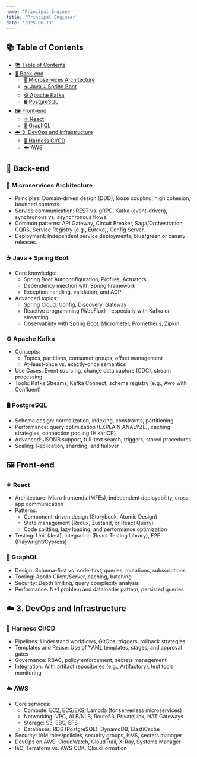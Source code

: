 ```yaml
---
name: 'Principal Engineer'
title: 'Principal Engineer'
date: '2025-06-13'
---
```


## 📚 Table of Contents

- [📚 Table of Contents](#-table-of-contents)
- [🔧 Back-end](#-back-end)
  - [🧱 Microservices Architecture](#-microservices-architecture)
  - [☕️ Java + Spring Boot](#️-java--spring-boot)
  - [⚙️ Apache Kafka](#️-apache-kafka)
  - [🛢 PostgreSQL](#-postgresql)
- [🖼 Front-end](#-front-end)
  - [⚛️ React](#️-react)
  - [🔗 GraphQL](#-graphql)
- [☁️ 3. DevOps and Infrastructure](#️-3-devops-and-infrastructure)
  - [🔄 Harness CI/CD](#-harness-cicd)
  - [☁️ AWS](#️-aws)

## 🔧 Back-end

### 🧱 Microservices Architecture

- Principles: Domain-driven design (DDD), loose coupling, high cohesion, bounded contexts.
- Service communication: REST vs. gRPC, Kafka (event-driven), synchronous vs. asynchronous flows.
- Common patterns: API Gateway, Circuit Breaker, Saga/Orchestration, CQRS, Service Registry (e.g., Eureka), Config Server.
- Deployment: Independent service deployments, blue/green or canary releases.

### ☕️ Java + Spring Boot

- Core knowledge:
  - Spring Boot Autoconfiguration, Profiles, Actuators
  - Dependency injection with Spring Framework
  - Exception handling, validation, and AOP
- Advanced topics:
  - Spring Cloud: Config, Discovery, Gateway
  - Reactive programming (WebFlux) – especially with Kafka or streaming
  - Observability with Spring Boot: Micrometer, Prometheus, Zipkin

### ⚙️ Apache Kafka

- Concepts:
  - Topics, partitions, consumer groups, offset management
  - At-least-once vs. exactly-once semantics
- Use Cases: Event sourcing, change data capture (CDC), stream processing
- Tools: Kafka Streams, Kafka Connect, schema registry (e.g., Avro with Confluent)

### 🛢 PostgreSQL

- Schema design: normalization, indexing, constraints, partitioning
- Performance: query optimization (EXPLAIN ANALYZE), caching strategies, connection pooling (HikariCP)
- Advanced: JSONB support, full-text search, triggers, stored procedures
- Scaling: Replication, sharding, and failover

## 🖼 Front-end

### ⚛️ React

- Architecture: Micro frontends (MFEs), independent deployability, cross-app communication
- Patterns:
  - Component-driven design (Storybook, Atomic Design)
  - State management (Redux, Zustand, or React Query)
  - Code splitting, lazy loading, and performance optimization
- Testing: Unit (Jest), integration (React Testing Library), E2E (Playwright/Cypress)

### 🔗 GraphQL

- Design: Schema-first vs. code-first, queries, mutations, subscriptions
- Tooling: Apollo Client/Server, caching, batching
- Security: Depth limiting, query complexity analysis
- Performance: N+1 problem and dataloader pattern, persisted queries

## ☁️ 3. DevOps and Infrastructure

### 🔄 Harness CI/CD

- Pipelines: Understand workflows, GitOps, triggers, rollback strategies
- Templates and Reuse: Use of YAML templates, stages, and approval gates
- Governance: RBAC, policy enforcement, secrets management
- Integration: With artifact repositories (e.g., Artifactory), test tools, monitoring

### ☁️ AWS

- Core services:
  - Compute: EC2, ECS/EKS, Lambda (for serverless microservices)
  - Networking: VPC, ALB/NLB, Route53, PrivateLink, NAT Gateways
  - Storage: S3, EBS, EFS
  - Databases: RDS (PostgreSQL), DynamoDB, ElastiCache
- Security: IAM roles/policies, security groups, KMS, secrets manager
- DevOps on AWS: CloudWatch, CloudTrail, X-Ray, Systems Manager
- IaC: Terraform vs. AWS CDK, CloudFormation
